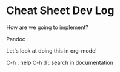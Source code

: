 # Cheat Sheet Dev Log

How are we going to implement?

Pandoc

Let's look at doing this in org-mode!

C-h : help
C-h d : search in documentation
